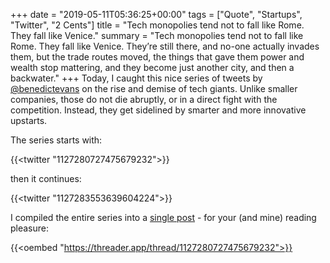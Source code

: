 +++
date = "2019-05-11T05:36:25+00:00"
tags = ["Quote", "Startups", "Twitter", "2 Cents"]
title = "Tech monopolies tend not to fall like Rome. They fall like Venice."
summary = "Tech monopolies tend not to fall like Rome. They fall like Venice. They’re still there, and no-one actually invades them, but the trade routes moved, the things that gave them power and wealth stop mattering, and they become just another city, and then a backwater."
+++
Today, I caught this nice series of tweets by [@benedictevans](https://twitter.com/benedictevans) on the rise and demise of tech giants. Unlike smaller companies, those do not die abruptly, or in a direct fight with the competition. Instead, they get sidelined by smarter and more innovative upstarts.

 The series starts with:

{{<twitter "1127280727475679232">}}

then it continues:

{{<twitter "1127283553639604224">}}

I compiled the entire series into a [single post](https://threader.app/thread/1127280727475679232) - for your (and mine) reading pleasure:

{{<oembed "https://threader.app/thread/1127280727475679232">}}
